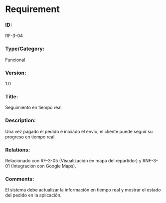 # Requirement

### ID:
RF-3-04

### Type/Category:
Funcional

### Version:
1.0

### Title:
Seguimiento en tiempo real

### Description:
Una vez pagado el pedido e iniciado el envío, el cliente puede seguir su progreso en tiempo real.

### Relations:
Relacionado con RF-3-05 (Visualización en mapa del repartidor) y RNF-3-01 (Integración con Google Maps).

### Comments:
El sistema debe actualizar la información en tiempo real y mostrar el estado del pedido en la aplicación.
